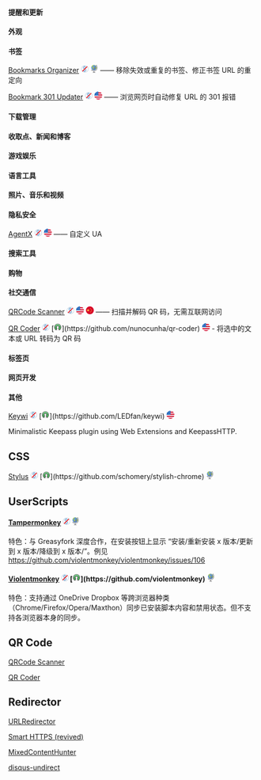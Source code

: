 #### 提醒和更新
#### 外观
#### 书签

[Bookmarks Organizer](https://addons.mozilla.org/firefox/addon/bookmarks-organizer/) ![](../assets/noncommercial.png) ![](../assets/earth-globe.png) —— 移除失效或重复的书签、修正书签 URL 的重定向

[Bookmark 301 Updater](https://addons.mozilla.org/firefox/addon/bookmark-301-updater/) ![](../assets/noncommercial.png) ![](../assets/united-states.png) —— 浏览网页时自动修复 URL 的 301 报错

#### 下载管理
#### 收取点、新闻和博客
#### 游戏娱乐
#### 语言工具
#### 照片、音乐和视频
#### 隐私安全

[AgentX](https://addons.mozilla.org/firefox/addon/agentx/) ![](../assets/noncommercial.png) ![](../assets/united-states.png) —— 自定义 UA

#### 搜索工具
#### 购物
#### 社交通信

[QRCode Scanner](https://addons.mozilla.org/firefox/addon/qrcode-scanneroffline/) ![](../assets/noncommercial.png) ![](../assets/united-states.png) ![](../assets/china.png) —— 扫描并解码 QR 码，无需互联网访问

[QR Coder](https://addons.mozilla.org/firefox/addon/qr-coder/)  ![](../assets/noncommercial.png) [![](../assets/open-source-icon.png "MIT@GitHub: https://github.com/nunocunha/qr-coder")](https://github.com/nunocunha/qr-coder) ![](../assets/united-states.png) - 将选中的文本或 URL 转码为 QR 码

#### 标签页
#### 网页开发
#### 其他



 [Keywi](https://addons.mozilla.org/firefox/addon/keywi/) ![](../assets/noncommercial.png) [![](../assets/open-source-icon.png "https://github.com/LEDfan/keywi")](https://github.com/LEDfan/keywi) ![](../assets/united-states.png)

Minimalistic Keepass plugin using Web Extensions and KeepassHTTP.

## CSS

[Stylus](https://addons.mozilla.org/firefox/addon/styl-us/) ![](/assets/noncommercial.png) [![](/assets/open-source-icon.png "https://github.com/schomery/stylish-chrome")](https://github.com/schomery/stylish-chrome) ![](/assets/earth-globe.png)


## UserScripts

####  [Tampermonkey](https://addons.mozilla.org/firefox/addon/tampermonkey/) ![](/assets/noncommercial.png) ![](/assets/earth-globe.png)

特色：与 Greasyfork 深度合作，在安装按钮上显示 “安装/重新安装 x 版本/更新到 x 版本/降级到 x 版本/”。例见 https://github.com/violentmonkey/violentmonkey/issues/106

####  [Violentmonkey](https://addons.mozilla.org/firefox/addon/violentmonkey/) ![](/assets/noncommercial.png) [![](/assets/open-source-icon.png "https://github.com/violentmonkey")](https://github.com/violentmonkey) ![](/assets/earth-globe.png)

特色：支持通过 OneDrive Dropbox 等跨浏览器种类（Chrome/Firefox/Opera/Maxthon）同步已安装脚本内容和禁用状态。但不支持各浏览器本身的同步。

## QR Code

[QRCode Scanner](https://addons.mozilla.org/firefox/addon/qrcode-scanneroffline/)

[QR Coder](https://addons.mozilla.org/firefox/addon/qr-coder/)

## Redirector

[URLRedirector](https://addons.mozilla.org/firefox/addon/urlredirector/)

[Smart HTTPS (revived)](https://addons.mozilla.org/firefox/addon/smart-https-revived/)

[MixedContentHunter](https://addons.mozilla.org/firefox/addon/mixedcontenthunter/)

[disqus-undirect](https://addons.mozilla.org/firefox/addon/disqus-undirect/)
